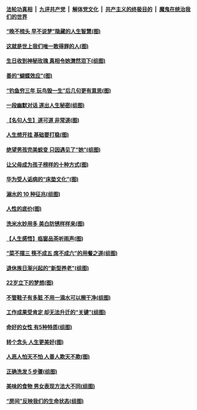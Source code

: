 ####  [法轮功真相](../../../../basic/blob/master/README.md?t=08241552) &nbsp;|&nbsp; [九评共产党](../../../../9ping.md/blob/master/README.md?t=08241552) &nbsp;|&nbsp; [解体党文化](../../../../jtdwh.md/blob/master/README.md?t=08241552)  &nbsp;|&nbsp; [共产主义的终极目的](../../../../gczydzjmd.md/blob/master/README.md?t=08241552) &nbsp;|&nbsp; [魔鬼在统治我们的世界](../../../../mgztzwmdsj.md/blob/master/README.md?t=08241552) 

#### [“晚不梳头 早不说梦”隐藏的人生智慧(图)](../pages/p8/904821.md?t=08241552) 

#### [这就是世上我们唯一敢得罪的人(图)](../pages/p8/904470.md?t=08241552) 

#### [生日收到神秘玫瑰 真相令她潸然泪下(组图)](../pages/p8/904812.md?t=08241552) 

#### [善的“蝴蝶效应”(图)](../pages/p8/904395.md?t=08241552) 

#### [“钓鱼穷三年 玩鸟毁一生”后几句更有意思(图)](../pages/p8/904682.md?t=08241552) 

#### [一段幽默对话 道出人生秘密(组图)](../pages/p8/904396.md?t=08241552) 

#### [【名句人生】道可道 非常道(图)](../pages/p8/903936.md?t=08241552) 

#### [人生想开挂 基础要打稳(图)](../pages/p8/904386.md?t=08241552) 

#### [绝望男孩完美蜕变 只因遇见了“她”(组图)](../pages/p8/904563.md?t=08241552) 

#### [让父母成为孩子榜样的十种方式(图)](../pages/p8/903846.md?t=08241552) 

#### [华为受人诟病的“床垫文化”(图)](../pages/p8/904484.md?t=08241552) 

#### [溺水的 10 种征兆(组图)](../pages/p8/904474.md?t=08241552) 

#### [人性的底价(图)](../pages/p8/903840.md?t=08241552) 

#### [洗米水妙用多 美白防锈样样来(图)](../pages/p8/904384.md?t=08241552) 

#### [【人生感悟】临窗品茶听雨声(图)](../pages/p8/903880.md?t=08241552) 

#### [“菜不摆三 筷不成五 席不成六”的用餐之道(组图)](../pages/p8/904364.md?t=08241552) 

#### [退休族日渐兴起的“新型养老”(组图)](../pages/p8/904025.md?t=08241552) 

#### [22岁立下的梦想(图)](../pages/p8/904247.md?t=08241552) 

#### [不管鞋子有多脏 不用一滴水可以擦干净(组图)](../pages/p8/903833.md?t=08241552) 

#### [工作成果受肯定 却无法升迁的“关键”(组图)](../pages/p8/904239.md?t=08241552) 

#### [命好的女性 有5种特质(组图)](../pages/p8/904008.md?t=08241552) 

#### [转个念头 人生更美好(图)](../pages/p8/903829.md?t=08241552) 

#### [人恶人怕天不怕 人善人欺天不欺(图)](../pages/p8/903708.md?t=08241552) 

#### [正确洗发５步骤(组图)](../pages/p8/904066.md?t=08241552) 

#### [美味的食物 男女表现方法大不同(组图)](../pages/p8/904038.md?t=08241552) 

#### [“房间”反映我们的生命状态(组图)](../pages/p8/903625.md?t=08241552) 

